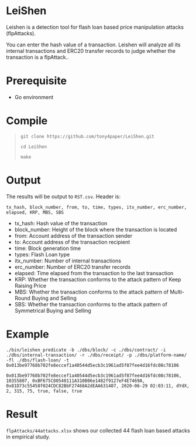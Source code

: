 # LeiShen

Leishen is a detection tool for flash loan based price manipulation attacks (flpAttacks).

You can enter the hash value of a transaction. Leishen will analyze all its internal transactions and ERC20 transfer records to judge whether the transaction is a flpAttack..

# Prerequisite

- Go environment

# Compile

> `git clone https://github.com/tony4paper/LeiShen.git`
>
> `cd LeiShen`
>
> `make`

# Output

The results will be output to `RST.csv`. Header is:

`tx_hash, block_number, from, to, time, types, itx_number, erc_number, elapsed, KRP, MBS, SBS`

- tx_hash: Hash value of the transaction
- block_number: Height of the block where the transaction is located
- from: Account address of the transaction sender
- to: Account address of the transaction recipient
- time: Block generation time
- types: Flash Loan type
- itx_number: Number of internal transactions
- erc_number: Number of ERC20 transfer records
- elapsed: Time elapsed from the transaction to the last transaction
- KRP: Whether the transaction conforms to the attack pattern of Keep Raising Price
- MBS: Whether the transaction conforms to the attack pattern of Multi-Round Buying and Selling
- SBS: Whether the transaction conforms to the attack pattern of Symmetrical Buying and Selling

# Example

`./bin/leishen predicate -b ./dbs/block/ -c ./dbs/contract/ -i ./dbs/internal-transaction/ -r ./dbs/receipt/ -p ./dbs/platform-name/ -fl ./dbs/flash-loan/ -t 0x013be97768b702fe8eccef1a40544d5ecb3c1961ad5f87fee4d16fdc08c78106`

`0x013be97768b702fe8eccef1a40544d5ecb3c1961ad5f87fee4d16fdc08c78106, 10355807, 0xBF675C80540111A310B06e1482f9127eF4E7469A, 0x81D73c55458f024CDC82BbF27468A2dEAA631407, 2020-06-29 02:03:11, dYdX, 2, 315, 75, true, false, true`

# Result

`flpAttacks/44attacks.xlsx` shows our collected 44 flash loan based attacks in empirical study.
